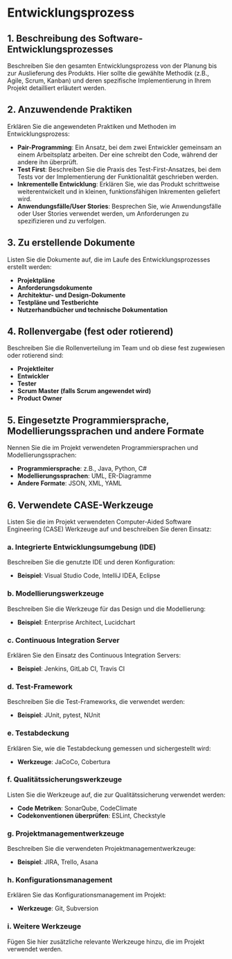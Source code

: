 # Entwicklungsprozess

## 1. Beschreibung des Software-Entwicklungsprozesses
Beschreiben Sie den gesamten Entwicklungsprozess von der Planung bis zur Auslieferung des Produkts. Hier sollte die gewählte Methodik (z.B., Agile, Scrum, Kanban) und deren spezifische Implementierung in Ihrem Projekt detailliert erläutert werden.

## 2. Anzuwendende Praktiken
Erklären Sie die angewendeten Praktiken und Methoden im Entwicklungsprozess:
- **Pair-Programming**: Ein Ansatz, bei dem zwei Entwickler gemeinsam an einem Arbeitsplatz arbeiten. Der eine schreibt den Code, während der andere ihn überprüft.
- **Test First**: Beschreiben Sie die Praxis des Test-First-Ansatzes, bei dem Tests vor der Implementierung der Funktionalität geschrieben werden.
- **Inkrementelle Entwicklung**: Erklären Sie, wie das Produkt schrittweise weiterentwickelt und in kleinen, funktionsfähigen Inkrementen geliefert wird.
- **Anwendungsfälle/User Stories**: Besprechen Sie, wie Anwendungsfälle oder User Stories verwendet werden, um Anforderungen zu spezifizieren und zu verfolgen.

## 3. Zu erstellende Dokumente
Listen Sie die Dokumente auf, die im Laufe des Entwicklungsprozesses erstellt werden:
- **Projektpläne**
- **Anforderungsdokumente**
- **Architektur- und Design-Dokumente**
- **Testpläne und Testberichte**
- **Nutzerhandbücher und technische Dokumentation**

## 4. Rollenvergabe (fest oder rotierend)
Beschreiben Sie die Rollenverteilung im Team und ob diese fest zugewiesen oder rotierend sind:
- **Projektleiter**
- **Entwickler**
- **Tester**
- **Scrum Master (falls Scrum angewendet wird)**
- **Product Owner**

## 5. Eingesetzte Programmiersprache, Modellierungssprachen und andere Formate
Nennen Sie die im Projekt verwendeten Programmiersprachen und Modellierungssprachen:
- **Programmiersprache**: z.B., Java, Python, C#
- **Modellierungssprachen**: UML, ER-Diagramme
- **Andere Formate**: JSON, XML, YAML

## 6. Verwendete CASE-Werkzeuge
Listen Sie die im Projekt verwendeten Computer-Aided Software Engineering (CASE) Werkzeuge auf und beschreiben Sie deren Einsatz:

### a. Integrierte Entwicklungsumgebung (IDE)
Beschreiben Sie die genutzte IDE und deren Konfiguration:
- **Beispiel**: Visual Studio Code, IntelliJ IDEA, Eclipse

### b. Modellierungswerkzeuge
Beschreiben Sie die Werkzeuge für das Design und die Modellierung:
- **Beispiel**: Enterprise Architect, Lucidchart

### c. Continuous Integration Server
Erklären Sie den Einsatz des Continuous Integration Servers:
- **Beispiel**: Jenkins, GitLab CI, Travis CI

### d. Test-Framework
Beschreiben Sie die Test-Frameworks, die verwendet werden:
- **Beispiel**: JUnit, pytest, NUnit

### e. Testabdeckung
Erklären Sie, wie die Testabdeckung gemessen und sichergestellt wird:
- **Werkzeuge**: JaCoCo, Cobertura

### f. Qualitätssicherungswerkzeuge
Listen Sie die Werkzeuge auf, die zur Qualitätssicherung verwendet werden:
- **Code Metriken**: SonarQube, CodeClimate
- **Codekonventionen überprüfen**: ESLint, Checkstyle

### g. Projektmanagementwerkzeuge
Beschreiben Sie die verwendeten Projektmanagementwerkzeuge:
- **Beispiel**: JIRA, Trello, Asana

### h. Konfigurationsmanagement
Erklären Sie das Konfigurationsmanagement im Projekt:
- **Werkzeuge**: Git, Subversion

### i. Weitere Werkzeuge
Fügen Sie hier zusätzliche relevante Werkzeuge hinzu, die im Projekt verwendet werden.
